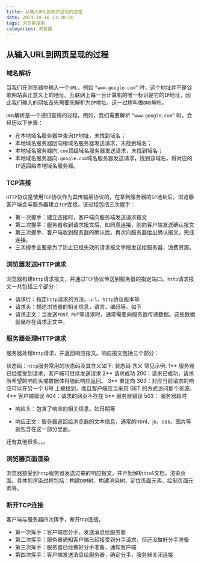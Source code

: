 ```yaml
---
title: 从输入URL到网页呈现的过程
date: 2019-10-10 11:38:00
tags: 浏览器渲染
categories: 浏览器
---
```


## 从输入URL到网页呈现的过程

### 域名解析

当我们在浏览器中输入一个`URL`，例如 `”www.google.com”` 时，这个地址并不是谷歌网站真正意义上的地址。互联网上每一台计算机的唯一标识是它的`IP`地址，因此我们输入的网址首先需要先解析为`IP`地址，这一过程叫做`DNS`解析。

`DNS`解析是一个递归查询的过程。例如，我们需要解析 `”www.google.com”` 时，会经历以下步骤：

* 在本地域名服务器中查询`IP`地址，未找到域名；
* 本地域名服务器回向根域名服务器发送请求，未找到域名；
* 本地域名服务器向`.com`顶级域名服务器发送请求，未找到域名；
* 本地域名服务器向`.google.com`域名服务器发送请求，找到该域名，将对应的`IP`返回给本地域名服务器。

### TCP连接

`HTTP`协议是使用`TCP`协议作为其传输层协议的，在拿到服务器的`IP`地址后，浏览器客户端会与服务器建立`TCP`连接。该过程包括三次握手：

* 第一次握手：建立连接时，客户端向服务端发送请求报文
* 第二次握手：服务器收到请求报文后，如同意连接，则向客户端发送确认报文
* 第三次握手，客户端收到服务器的确认后，再次向服务器给出确认报文，完成连接。
* 三次握手主要是为了防止已经失效的请求报文字段发送给服务器，浪费资源。

### 浏览器发送HTTP请求

浏览器构建`http`请求报文，并通过`TCP`协议传送到服务器的指定端口。`http`请求报文一共包括三个部分：

* 请求行：指定`http`请求的方法、`url`、`http`协议版本等
* 请求头：描述浏览器的相关信息，语言、编码等。如下
* 请求正文：当发送`POST`, `PUT`等请求时，通常需要向服务器传递数据。这些数据就储存在请求正文中。

### 服务器处理HTTP请求

服务器处理`http`请求，并返回响应报文。响应报文包括三个部分：

状态码：`http`服务常用的状态码及其含义如下:
状态码 含义 常见示例:
1** 服务器已经接受到请求，客户端可继续发送请求
2** 请求成功 200：请求已成功，请求所希望的响应头或数据体将随此响应返回。
3** 重定向 303：对应当前请求的响应可以在另一个 URI 上被找到，而且客户端应当采用 GET 的方式访问那个资源。
4** 客户端错误 404：请求的网页不存在
5** 服务器错误 503： 服务器超时
- 响应头：包含了响应的相关信息，如日期等

- 响应正文：服务器返回给浏览器的文本信息，通常的html、js、css、图片等就包含在这一部分里面。

还有其他很多。。。

### 浏览器页面渲染

浏览器接受到`http`服务器发送过来的响应报文，并开始解析`html`文档，渲染页面。具体的渲染过程包括：构建`DOM`树、构建渲染树、定位页面元素、绘制页面元素等。

### 断开TCP连接

客户端与服务器四次挥手，断开tcp连接。

* 第一次挥手：客户端想分手，发送消息给服务器
* 第二次挥手：服务器通知客户端已经接受到分手请求，但还没做好分手准备
* 第三次挥手：服务器已经做好分手准备，通知客户端
* 第四次挥手：客户端发送消息给服务器，确定分手，服务器关闭连接